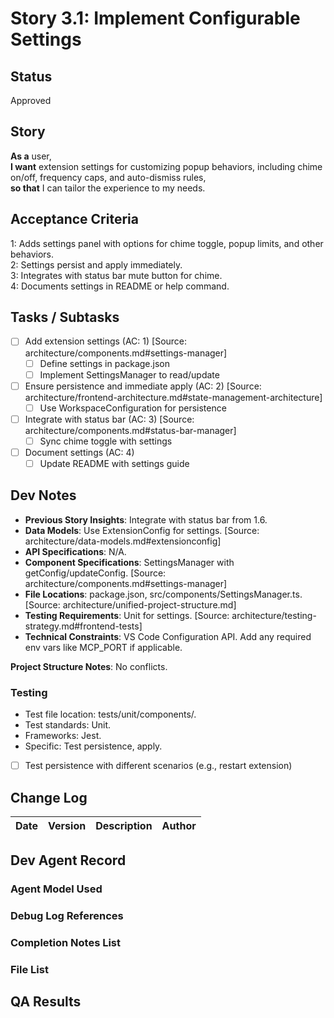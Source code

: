 # Story 3.1: Implement Configurable Settings

## Status
Approved

## Story
**As a** user,  
**I want** extension settings for customizing popup behaviors, including chime on/off, frequency caps, and auto-dismiss rules,  
**so that** I can tailor the experience to my needs.

## Acceptance Criteria
1: Adds settings panel with options for chime toggle, popup limits, and other behaviors.  
2: Settings persist and apply immediately.  
3: Integrates with status bar mute button for chime.  
4: Documents settings in README or help command.

## Tasks / Subtasks
- [ ] Add extension settings (AC: 1) [Source: architecture/components.md#settings-manager]  
  - [ ] Define settings in package.json  
  - [ ] Implement SettingsManager to read/update  
- [ ] Ensure persistence and immediate apply (AC: 2) [Source: architecture/frontend-architecture.md#state-management-architecture]  
  - [ ] Use WorkspaceConfiguration for persistence  
- [ ] Integrate with status bar (AC: 3) [Source: architecture/components.md#status-bar-manager]  
  - [ ] Sync chime toggle with settings  
- [ ] Document settings (AC: 4)  
  - [ ] Update README with settings guide  

## Dev Notes
- **Previous Story Insights**: Integrate with status bar from 1.6.  
- **Data Models**: Use ExtensionConfig for settings. [Source: architecture/data-models.md#extensionconfig]  
- **API Specifications**: N/A.  
- **Component Specifications**: SettingsManager with getConfig/updateConfig. [Source: architecture/components.md#settings-manager]  
- **File Locations**: package.json, src/components/SettingsManager.ts. [Source: architecture/unified-project-structure.md]  
- **Testing Requirements**: Unit for settings. [Source: architecture/testing-strategy.md#frontend-tests]  
- **Technical Constraints**: VS Code Configuration API. Add any required env vars like MCP_PORT if applicable.

**Project Structure Notes**: No conflicts.

### Testing
- Test file location: tests/unit/components/.  
- Test standards: Unit.  
- Frameworks: Jest.  
- Specific: Test persistence, apply.
- [ ] Test persistence with different scenarios (e.g., restart extension)

## Change Log
| Date | Version | Description | Author |  
|------|---------|-------------|--------|  

## Dev Agent Record
### Agent Model Used  

### Debug Log References  

### Completion Notes List  

### File List  

## QA Results
